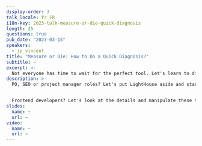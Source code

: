 ```yaml
---
display-order: 3
talk_locale: fr_FR
i18n-key: 2023-talk-measure-or-die-quick-diagnosis
length: 25
questions: true
pub_date: "2023-03-15"
speakers:
  - jp_vincent
title: "Measure or Die: How to Do a Quick Diagnosis?"
subtitle: ~
excerpt: >-
  Not everyone has time to wait for the perfect tool. Let's learn to diagnose with the tools we have at hand.
description: >-
  PO, SEO or project manager roles? Let's put LightHouse aside and start with more precise tools to guide your developers and judge output performance. At this level, calibrating Webpagetest or Chrome DevTools and reading them carefully will allow you to have realistic project management.


  Frontend developers? Let's look at the details and manipulate these two expert tools. Bonus for heavy JS applications: tools and methods to lighten the frontend.
slides:
  name: ~
  url: ~
video:
  name: ~
  url: ~
---
```

